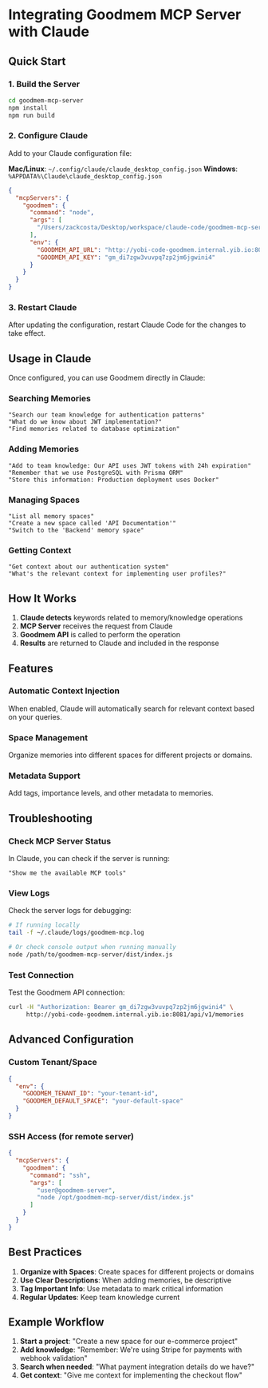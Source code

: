 # Integrating Goodmem MCP Server with Claude

## Quick Start

### 1. Build the Server

```bash
cd goodmem-mcp-server
npm install
npm run build
```

### 2. Configure Claude

Add to your Claude configuration file:

**Mac/Linux**: `~/.config/claude/claude_desktop_config.json`
**Windows**: `%APPDATA%\Claude\claude_desktop_config.json`

```json
{
  "mcpServers": {
    "goodmem": {
      "command": "node",
      "args": [
        "/Users/zackcosta/Desktop/workspace/claude-code/goodmem-mcp-server/dist/index.js"
      ],
      "env": {
        "GOODMEM_API_URL": "http://yobi-code-goodmem.internal.yib.io:8081/api/v1",
        "GOODMEM_API_KEY": "gm_di7zgw3vuvpq7zp2jm6jgwini4"
      }
    }
  }
}
```

### 3. Restart Claude

After updating the configuration, restart Claude Code for the changes to take effect.

## Usage in Claude

Once configured, you can use Goodmem directly in Claude:

### Searching Memories
```
"Search our team knowledge for authentication patterns"
"What do we know about JWT implementation?"
"Find memories related to database optimization"
```

### Adding Memories
```
"Add to team knowledge: Our API uses JWT tokens with 24h expiration"
"Remember that we use PostgreSQL with Prisma ORM"
"Store this information: Production deployment uses Docker"
```

### Managing Spaces
```
"List all memory spaces"
"Create a new space called 'API Documentation'"
"Switch to the 'Backend' memory space"
```

### Getting Context
```
"Get context about our authentication system"
"What's the relevant context for implementing user profiles?"
```

## How It Works

1. **Claude detects** keywords related to memory/knowledge operations
2. **MCP Server** receives the request from Claude
3. **Goodmem API** is called to perform the operation
4. **Results** are returned to Claude and included in the response

## Features

### Automatic Context Injection
When enabled, Claude will automatically search for relevant context based on your queries.

### Space Management
Organize memories into different spaces for different projects or domains.

### Metadata Support
Add tags, importance levels, and other metadata to memories.

## Troubleshooting

### Check MCP Server Status
In Claude, you can check if the server is running:
```
"Show me the available MCP tools"
```

### View Logs
Check the server logs for debugging:
```bash
# If running locally
tail -f ~/.claude/logs/goodmem-mcp.log

# Or check console output when running manually
node /path/to/goodmem-mcp-server/dist/index.js
```

### Test Connection
Test the Goodmem API connection:
```bash
curl -H "Authorization: Bearer gm_di7zgw3vuvpq7zp2jm6jgwini4" \
     http://yobi-code-goodmem.internal.yib.io:8081/api/v1/memories
```

## Advanced Configuration

### Custom Tenant/Space
```json
{
  "env": {
    "GOODMEM_TENANT_ID": "your-tenant-id",
    "GOODMEM_DEFAULT_SPACE": "your-default-space"
  }
}
```

### SSH Access (for remote server)
```json
{
  "mcpServers": {
    "goodmem": {
      "command": "ssh",
      "args": [
        "user@goodmem-server",
        "node /opt/goodmem-mcp-server/dist/index.js"
      ]
    }
  }
}
```

## Best Practices

1. **Organize with Spaces**: Create spaces for different projects or domains
2. **Use Clear Descriptions**: When adding memories, be descriptive
3. **Tag Important Info**: Use metadata to mark critical information
4. **Regular Updates**: Keep team knowledge current

## Example Workflow

1. **Start a project**: "Create a new space for our e-commerce project"
2. **Add knowledge**: "Remember: We're using Stripe for payments with webhook validation"
3. **Search when needed**: "What payment integration details do we have?"
4. **Get context**: "Give me context for implementing the checkout flow"